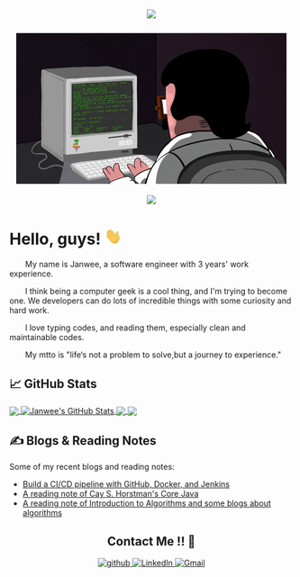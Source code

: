 <!-- 动态打字效果 -->
<h1 align="center">
  <a href="https://sunguoqi.com/">
    <img src="https://readme-typing-svg.herokuapp.com/?lines=%22B-tree...graph...%22;%22Uh...Hi!A%20bit%20tense%20here...%22&center=true&size=27">
  </a>
</h1>

<!-- 敲代码的图片 -->
<div align="center" ><img order-radius="100px" src="https://github.com/janwee-sha/janwee-sha/blob/main/material/typing_code.gif"/></div>
<br>

<!-- 贪吃蛇代码贡献图 -->
<div align="center"><img src="https://cdn.jsdelivr.net/gh/janwee-sha/janwee-sha/contribution-snake/github-contribution-grid-snake.svg" /></div>

<!-- 自我介绍 -->
# Hello, guys! <img src="https://github.com/janwee-sha/janwee-sha/blob/main/material/wave.gif" width="30px" height="30px" />

<p>&emsp;&emsp;My name is Janwee, a software engineer with 3 years' work experience.</p>
<p>&emsp;&emsp;I think being a computer geek is a cool thing, and I'm trying to become one. We developers can do lots of incredible things with some curiosity and hard work.</p>
<p>&emsp;&emsp;I love typing codes, and reading them, especially clean and maintainable codes.</p>
<p>&emsp;&emsp;My mtto is "life‘s not a problem to solve,but a journey to experience."</p>

## &#x1f4c8; GitHub Stats

<a href="https://github.com/janwee-sha/janwee-sha">
  <img align="center" src="https://github-readme-stats.vercel.app/api/top-langs/?username=janwee-sha&hide=java,html,tex&title_color=ffffff&text_color=c9cacc&icon_color=2bbc8a&bg_color=1d1f21&langs_count=3" />
</a>
<a href="https://github.com/janwee-sha/janwee-sha">
  <img align="center" src="https://github-readme-stats.vercel.app/api?username=janwee-sha&show_icons=true&line_height=27&count_private=true&title_color=ffffff&text_color=c9cacc&icon_color=2bbc8a&bg_color=1d1f21" alt="Janwee's GitHub Stats" />
</a>

<a href="https://github.com/janwee-sha/algorithms">
  <img align="center" src="https://github-readme-stats.vercel.app/api/pin/?username=janwee-sha&repo=algorithms&title_color=ffffff&text_color=c9cacc&icon_color=2bbc8a&bg_color=1d1f21" />
</a>

<a href="https://github.com/janwee-sha/java-in-practice">
  <img align="center" src="https://github-readme-stats.vercel.app/api/pin/?username=janwee-sha&repo=java-in-practice&title_color=ffffff&text_color=c9cacc&icon_color=2bbc8a&bg_color=1d1f21" />
</a>

<!-- [![My github activity graph](https://activity-graph.herokuapp.com/graph?username=janwee-sha&theme=xcode)](https://github.com/janwee-sha) -->

## &#x270d; Blogs & Reading Notes

Some of my recent blogs and reading notes:

<!-- BLOG-POST-LIST:START -->
- [Build a CI/CD pipeline with GitHub, Docker, and Jenkins](https://cloud.tencent.com/developer/article/1994271)
- [A reading note of Cay S. Horstman's Core Java](https://github.com/janwee-sha/java-in-practice/blob/main/README.md)
- [A reading note of Introduction to Algorithms and some blogs about algorithms](https://github.com/janwee-sha/algorithms/blob/main/README.md)
<!-- BLOG-POST-LIST:END -->

<h2 align="center">Contact Me !! 🤝</h2> 

<p align="center">
  <!-- GitHub -->
  <a href="https://github.com/janwee-sha" target="_blank">
    <img src=https://img.shields.io/badge/github-%2324292e.svg?&style=for-the-badge&logo=github&logoColor=white alt=github style="margin-bottom: 5px;" />
  </a>
  <!-- LinkedIn -->
  <a href="https://www.linkedin.cn/incareer/in/janwee-sha-230577212" target="_blank">
    <img alt="LinkedIn" src="https://img.shields.io/badge/linkedin%20-%230077B5.svg?&style=for-the-badge&logo=linkedin&logoColor=white"/>
  </a>
  <!-- Gmail -->
  <a href="mailto:janweesha@gmail.com">
    <img alt="Gmail" src="https://img.shields.io/badge/Gmail-D14836?style=for-the-badge&logo=gmail&logoColor=white" />
  </a>
</p>